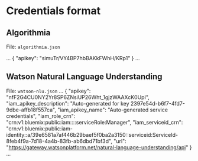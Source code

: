 # Credentials format

## Algorithmia

File: `algorithmia.json`

...
{
	"apikey": "simuTr/VY4BP7hbBAKkFWhH/KRp1"
}
...

## Watson Natural Language Understanding

File: `watson-nlu.json`
...
{
  "apikey": "nfF2G4CU0NY2Yr8SP6ZNsiUP26Wht_1gjzWAAXcK0UpI",
  "iam_apikey_description": "Auto-generated for key 2397e54d-b6f7-4fd7-9dbe-affb18f557ca",
  "iam_apikey_name": "Auto-generated service credentials",
  "iam_role_crn": "crn:v1:bluemix:public:iam::::serviceRole:Manager",
  "iam_serviceid_crn": "crn:v1:bluemix:public:iam-identity::a/39e6581a7af446b29baef5f0ba2a3150::serviceid:ServiceId-8feb4f9a-7d18-4a4b-83fb-ab6dbd71bf3d",
  "url": "https://gateway.watsonplatform.net/natural-language-understanding/api"
}
...
